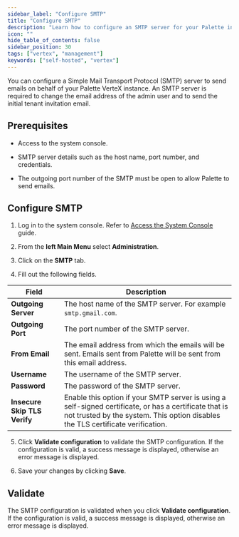 ```yaml
---
sidebar_label: "Configure SMTP"
title: "Configure SMTP"
description: "Learn how to configure an SMTP server for your Palette instance."
icon: ""
hide_table_of_contents: false
sidebar_position: 30
tags: ["vertex", "management"]
keywords: ["self-hosted", "vertex"]
---
```


You can configure a Simple Mail Transport Protocol (SMTP) server to send emails on behalf of your Palette VerteX instance. An SMTP server is required to change the email address of the admin user and to send the initial tenant invitation email.

## Prerequisites

- Access to the system console.

- SMTP server details such as the host name, port number, and credentials.

- The outgoing port number of the SMTP must be open to allow Palette to send emails.

## Configure SMTP

1. Log in to the system console. Refer to [Access the System Console](system-management.md#access-the-system-console) guide.

2. From the **left Main Menu** select **Administration**.

3. Click on the **SMTP** tab.

4. Fill out the following fields.

| **Field**                    | **Description**                                                                                                                                                                           |
| ---------------------------- | ----------------------------------------------------------------------------------------------------------------------------------------------------------------------------------------- |
| **Outgoing Server**          | The host name of the SMTP server. For example `smtp.gmail.com`.                                                                                                                           |
| **Outgoing Port**            | The port number of the SMTP server.                                                                                                                                                       |
| **From Email**               | The email address from which the emails will be sent. Emails sent from Palette will be sent from this email address.                                                                      |
| **Username**                 | The username of the SMTP server.                                                                                                                                                          |
| **Password**                 | The password of the SMTP server.                                                                                                                                                          |
| **Insecure Skip TLS Verify** | Enable this option if your SMTP server is using a self-signed certificate, or has a certificate that is not trusted by the system. This option disables the TLS certificate verification. |

5. Click **Validate configuration** to validate the SMTP configuration. If the configuration is valid, a success message is displayed, otherwise an error message is displayed.

6. Save your changes by clicking **Save**.

## Validate

The SMTP configuration is validated when you click **Validate configuration**. If the configuration is valid, a success message is displayed, otherwise an error message is displayed.
